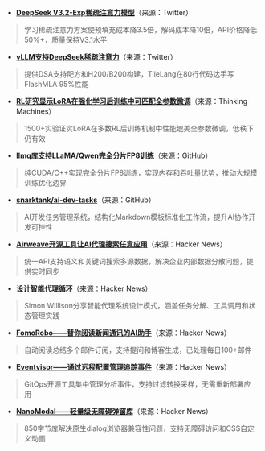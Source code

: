 - **[DeepSeek V3.2-Exp稀疏注意力模型](https://twitter.com/deepseek_ai/status/1972604768309871061)**（来源：Twitter）  
> 学习稀疏注意力方案使预填充成本降3.5倍，解码成本降10倍，API价格降低50%+，质量保持V3.1水平

- **[vLLM支持DeepSeek稀疏注意力](https://twitter.com/vllm_project/status/1972664010702221399)**（来源：Twitter）  
> 提供DSA支持配方和H200/B200构建，TileLang在80行代码达手写FlashMLA 95%性能

- **[RL研究显示LoRA在强化学习后训练中可匹配全参数微调](https://thinkingmachines.ai/blog/lora/)**（来源：Thinking Machines）  
> 1500+实验证实LoRA在多数RL后训练机制中性能媲美全参数微调，低秩下仍有效

- **[llmq库支持LLaMA/Qwen完全分片FP8训练](https://github.com/IST-DASLab/llmq)**（来源：GitHub）  
> 纯CUDA/C++实现完全分片FP8训练，实现内存和吞吐量优势，推动大规模训练优化边界

- **[snarktank/ai-dev-tasks](https://github.com/snarktank/ai-dev-tasks)**（来源：GitHub）  
> AI开发任务管理系统，结构化Markdown模板标准化工作流，提升AI协作开发可控性

- **[Airweave开源工具让AI代理搜索任意应用](https://news.ycombinator.com/item?id=45427482)**（来源：Hacker News）  
> 统一API支持语义和关键词搜索多源数据，解决企业内部数据分散问题，提供实时同步

- **[设计智能代理循环](https://news.ycombinator.com/item?id=45426680)**（来源：Hacker News）  
> Simon Willison分享智能代理系统设计模式，涵盖任务分解、工具调用和状态管理实践

- **[FomoRobo——替你阅读新闻通讯的AI助手](https://news.ycombinator.com/item?id=45431374)**（来源：Hacker News）  
> 自动阅读总结多个邮件订阅，支持提问和博客生成，已处理每日100+邮件

- **[Eventvisor——通过远程配置管理追踪事件](https://news.ycombinator.com/item?id=45430768)**（来源：Hacker News）  
> GitOps开源工具集中管理分析事件，支持过滤转换采样，无需重新部署应用

- **[NanoModal——轻量级无障碍弹窗库](https://news.ycombinator.com/item?id=45431902)**（来源：Hacker News）  
> 850字节库解决原生dialog浏览器兼容性问题，支持无障碍访问和CSS自定义动画